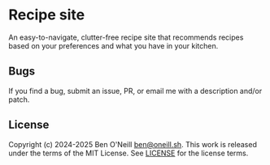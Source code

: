 # Recipe site

An easy-to-navigate, clutter-free recipe site that recommends recipes based on
your preferences and what you have in your kitchen.

## Bugs

If you find a bug, submit an issue, PR, or email me with a description and/or patch.

## License

Copyright (c) 2024-2025 Ben O'Neill <ben@oneill.sh>. This work is released under the
terms of the MIT License. See [LICENSE](LICENSE) for the license terms.
